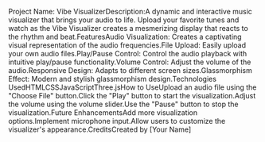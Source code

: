 Project Name: Vibe VisualizerDescription:A dynamic and interactive music visualizer that brings your audio to life. Upload your favorite tunes and watch as the Vibe Visualizer creates a mesmerizing display that reacts to the rhythm and beat.FeaturesAudio Visualization: Creates a captivating visual representation of the audio frequencies.File Upload: Easily upload your own audio files.Play/Pause Control: Control the audio playback with intuitive play/pause functionality.Volume Control: Adjust the volume of the audio.Responsive Design: Adapts to different screen sizes.Glassmorphism Effect: Modern and stylish glassmorphism design.Technologies UsedHTMLCSSJavaScriptThree.jsHow to UseUpload an audio file using the "Choose File" button.Click the "Play" button to start the visualization.Adjust the volume using the volume slider.Use the "Pause" button to stop the visualization.Future EnhancementsAdd more visualization options.Implement microphone input.Allow users to customize the visualizer's appearance.CreditsCreated by [Your Name]
